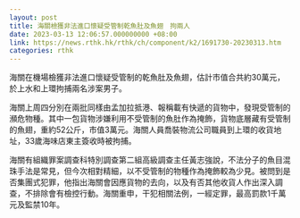 ```yaml
---
layout: post
title: 海關檢獲非法進口懷疑受管制乾魚肚及魚翅　拘兩人
date: 2023-03-13 12:06:57.000000000 +08:00
link: https://news.rthk.hk/rthk/ch/component/k2/1691730-20230313.htm
categories: rthk
---
```


海關在機場檢獲非法進口懷疑受管制的乾魚肚及魚翅，估計市值合共約30萬元，於上水和上環拘捕兩名涉案男子。

海關上周四分別在兩批同樣由孟加拉抵港、報稱載有快遞的貨物中，發現受管制的瀕危物種。其中一包貨物涉嫌利用不受管制的魚肚作為掩飾，貨物底層藏有受管制的魚翅，重約52公斤，市值3萬元。海關人員喬裝物流公司職員到上環的收貨地址，33歲海味店東主簽收時被拘捕。

海關有組織罪案調查科特別調查第二組高級調查主任黃志強說，不法分子的魚目混珠手法是常見，但今次相對精細，以不受管制的物種作為掩飾較為少見。被問到是否集團式犯罪，他指出海關會因應貨物的去向，以及有否其他收貨人作出深入調查，不排除會有檢控行動。海關重申，干犯相關法例，一經定罪，最高罰款1千萬元及監禁10年。
